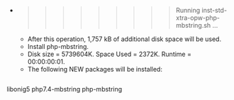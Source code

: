 * >>>>>>>>> Running inst-std-xtra-opw-php-mbstring.sh ...
  * After this operation, 1,757 kB of additional disk space will be used.
  * Install php-mbstring.
  * Disk size = 5739604K. Space Used = 2372K. Runtime = 00:00:00:01.
  * The following NEW packages will be installed:
  ```bash
libonig5 php7.4-mbstring php-mbstring
  ```
